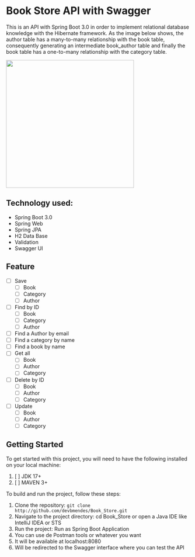  # Book Store API with Swagger
 <p>This is an API with Spring Boot 3.0 in order to implement relational database knowledge with the Hibernate framework.
As the image below shows, the author table has a many-to-many relationship with the book table, consequently generating an intermediate book_author table and finally the book table has a one-to-many relationship with the category table.<p>

<img height="350px" widght="500px" src="https://github.com/devbmendes/Book_Store/assets/57733068/3c99fc86-c09c-467c-85db-eae1746219b4">
  
## Technology used:

 - Spring Boot 3.0
 - Spring Web
 - Spring JPA
 - H2 Data Base
 - Validation
 - Swagger UI
 
 

## Feature

 - [ ] Save
	 - [ ] Book
	 - [ ] Category
	 - [ ] Author
 - [ ] Find by ID
	 - [ ] Book
	 - [ ] Category
	 - [ ] Author 
 - [ ] Find a Author by email
 - [ ] Find a category by name
 - [ ] Find a book by name
 - [ ] Get all
	 - [ ] Book
	 - [ ] Author
	 - [ ] Category
 - [ ] Delete by ID
	 - [ ] Book
	 - [ ] Author
	 - [ ] Category
 - [ ] Update
	 - [ ] Book
	 - [ ] Author
	 - [ ] Category
<h2> Getting Started </h2>
<p> To get started with this project, you will need to have the following installed on your local machine: </p>
 
 1. [ ] JDK 17+
 2. [ ] MAVEN 3+

To build and run the project, follow these steps:
 1. Clone the repository: `git clone http://github.com/devbmendes/Book_Store.git`
 2. Navigate to the project directory: cd Book_Store or open a Java IDE like IntelliJ IDEA or STS
 3. Run the project: Run as Spring Boot Application
 4. You can use de Postman tools or whatever you want
 5. It will be available at localhost:8080
 6. Will be redirected to the Swagger interface where you can test the API
